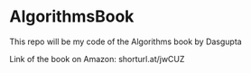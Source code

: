 # AlgorithmsBook
This repo will be my code of the Algorithms book by Dasgupta

Link of the book on Amazon: shorturl.at/jwCUZ
